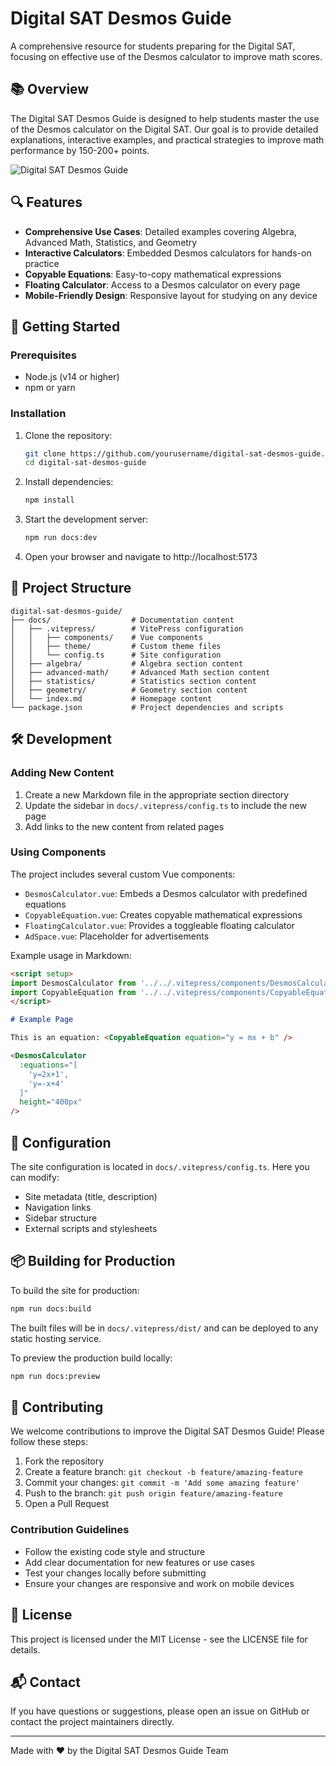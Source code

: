 # Digital SAT Desmos Guide

A comprehensive resource for students preparing for the Digital SAT, focusing on effective use of the Desmos calculator to improve math scores.

## 📚 Overview

The Digital SAT Desmos Guide is designed to help students master the use of the Desmos calculator on the Digital SAT. Our goal is to provide detailed explanations, interactive examples, and practical strategies to improve math performance by 150-200+ points.

![Digital SAT Desmos Guide](https://place-hold.it/800x400/3eaf7c/ffffff&text=Digital%20SAT%20Desmos%20Guide&bold&fontsize=32)

## 🔍 Features

- **Comprehensive Use Cases**: Detailed examples covering Algebra, Advanced Math, Statistics, and Geometry
- **Interactive Calculators**: Embedded Desmos calculators for hands-on practice
- **Copyable Equations**: Easy-to-copy mathematical expressions
- **Floating Calculator**: Access to a Desmos calculator on every page
- **Mobile-Friendly Design**: Responsive layout for studying on any device

## 🚀 Getting Started

### Prerequisites

- Node.js (v14 or higher)
- npm or yarn

### Installation

1. Clone the repository:
   ```bash
   git clone https://github.com/yourusername/digital-sat-desmos-guide.git
   cd digital-sat-desmos-guide
   ```

2. Install dependencies:
   ```bash
   npm install
   ```

3. Start the development server:
   ```bash
   npm run docs:dev
   ```

4. Open your browser and navigate to http://localhost:5173

## 📂 Project Structure

```
digital-sat-desmos-guide/
├── docs/                  # Documentation content
│   ├── .vitepress/        # VitePress configuration
│   │   ├── components/    # Vue components
│   │   ├── theme/         # Custom theme files
│   │   └── config.ts      # Site configuration
│   ├── algebra/           # Algebra section content
│   ├── advanced-math/     # Advanced Math section content
│   ├── statistics/        # Statistics section content
│   ├── geometry/          # Geometry section content
│   └── index.md           # Homepage content
└── package.json           # Project dependencies and scripts
```

## 🛠️ Development

### Adding New Content

1. Create a new Markdown file in the appropriate section directory
2. Update the sidebar in `docs/.vitepress/config.ts` to include the new page
3. Add links to the new content from related pages

### Using Components

The project includes several custom Vue components:

- `DesmosCalculator.vue`: Embeds a Desmos calculator with predefined equations
- `CopyableEquation.vue`: Creates copyable mathematical expressions
- `FloatingCalculator.vue`: Provides a toggleable floating calculator
- `AdSpace.vue`: Placeholder for advertisements

Example usage in Markdown:

```md
<script setup>
import DesmosCalculator from '../../.vitepress/components/DesmosCalculator.vue'
import CopyableEquation from '../../.vitepress/components/CopyableEquation.vue'
</script>

# Example Page

This is an equation: <CopyableEquation equation="y = mx + b" />

<DesmosCalculator 
  :equations="[
    'y=2x+1',
    'y=-x+4'
  ]"
  height="400px"
/>
```

## 🔧 Configuration

The site configuration is located in `docs/.vitepress/config.ts`. Here you can modify:

- Site metadata (title, description)
- Navigation links
- Sidebar structure
- External scripts and stylesheets

## 📦 Building for Production

To build the site for production:

```bash
npm run docs:build
```

The built files will be in `docs/.vitepress/dist/` and can be deployed to any static hosting service.

To preview the production build locally:

```bash
npm run docs:preview
```

## 👥 Contributing

We welcome contributions to improve the Digital SAT Desmos Guide! Please follow these steps:

1. Fork the repository
2. Create a feature branch: `git checkout -b feature/amazing-feature`
3. Commit your changes: `git commit -m 'Add some amazing feature'`
4. Push to the branch: `git push origin feature/amazing-feature`
5. Open a Pull Request

### Contribution Guidelines

- Follow the existing code style and structure
- Add clear documentation for new features or use cases
- Test your changes locally before submitting
- Ensure your changes are responsive and work on mobile devices

## 📄 License

This project is licensed under the MIT License - see the LICENSE file for details.

## 📬 Contact

If you have questions or suggestions, please open an issue on GitHub or contact the project maintainers directly.

---

Made with ❤️ by the Digital SAT Desmos Guide Team